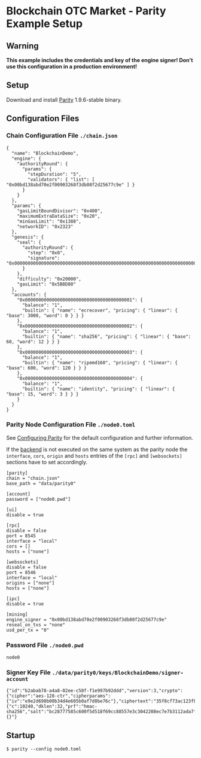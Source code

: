 # Blockchain OTC Market - Parity Example Setup

## Warning

**This example includes the credentials and key of the engine signer!
Don't use this configuration in a production environment!**

## Setup

Download and install [Parity](https://github.com/paritytech/parity/releases/tag/v1.9.6) 1.9.6-stable binary.

## Configuration Files

### Chain Configuration File `./chain.json`

```
{
  "name": "BlockchainDemo",
  "engine": {
    "authorityRound": {
      "params": {
        "stepDuration": "5",
        "validators": { "list": [ "0x00bd138abd70e2f00903268f3db08f2d25677c9e" ] }
      }
    }
  },
  "params": {
    "gasLimitBoundDivisor": "0x400",
    "maximumExtraDataSize": "0x20",
    "minGasLimit": "0x1388",
    "networkID": "0x2323"
  },
  "genesis": {
    "seal": {
      "authorityRound": {
        "step": "0x0",
        "signature": "0x0000000000000000000000000000000000000000000000000000000000000000000000000000000000000000000000000000000000000000000000000000000000"
      }
    },
    "difficulty": "0x20000",
    "gasLimit": "0x5B8D80"
  },
  "accounts": {
    "0x0000000000000000000000000000000000000001": {
      "balance": "1",
      "builtin": { "name": "ecrecover", "pricing": { "linear": { "base": 3000, "word": 0 } } }
    },
    "0x0000000000000000000000000000000000000002": {
      "balance": "1",
      "builtin": { "name": "sha256", "pricing": { "linear": { "base": 60, "word": 12 } } }
    },
    "0x0000000000000000000000000000000000000003": {
      "balance": "1",
      "builtin": { "name": "ripemd160", "pricing": { "linear": { "base": 600, "word": 120 } } }
    },
    "0x0000000000000000000000000000000000000004": {
      "balance": "1",
      "builtin": { "name": "identity", "pricing": { "linear": { "base": 15, "word": 3 } } }
    }
  }
}
```

### Parity Node Configuration File `./node0.toml`

See [Configuring Parity](https://wiki.parity.io/Configuring-Parity#default-configtoml)
for the default configuration and further information.

If the [backend](../README.md) is not executed on the same system as the parity node
the `interface`, `cors`, `origin` and `hosts` entries of the `[rpc]` and `[websockets]`
sections have to set accordingly.

```
[parity]
chain = "chain.json"
base_path = "data/parity0"

[account]
password = ["node0.pwd"]

[ui]
disable = true

[rpc]
disable = false
port = 8545
interface = "local"
cors = []
hosts = ["none"]

[websockets]
disable = false
port = 8546
interface = "local"
origins = ["none"]
hosts = ["none"]

[ipc]
disable = true

[mining]
engine_signer = "0x00bd138abd70e2f00903268f3db08f2d25677c9e"
reseal_on_txs = "none"
usd_per_tx = "0"
```

### Password File `./node0.pwd`

```
node0
```

### Signer Key File `./data/parity0/keys/BlockchainDemo/signer-account`

```
{"id":"b2abab78-a4a8-02ee-c50f-f1e997b92ddd","version":3,"crypto":{"cipher":"aes-128-ctr","cipherparams":{"iv":"e9e2d698b00b34d4e605b0af7d8be76c"},"ciphertext":"35f8cf73ac123fbb552f64dd5cfc0176661eabd65379d3ff9c9b121013268f99","kdf":"pbkdf2","kdfparams":{"c":10240,"dklen":32,"prf":"hmac-sha256","salt":"bc28777585c600f5d518f69cc88557e3c3042208ec7e7b3112ada7f4b41fd604"},"mac":"7eec0c3acae46dec3e9e8b8c068ba370c15c9f4297bad15d350786d642c7baa5"},"address":"00bd138abd70e2f00903268f3db08f2d25677c9e","name":"node0","meta":"{}"}
```

## Startup

```
$ parity --config node0.toml
```

